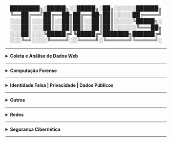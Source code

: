 <div align="Center"> 
<h3>  
████████╗░█████╗░░█████╗░██╗░░░░░░██████╗
╚══██╔══╝██╔══██╗██╔══██╗██║░░░░░██╔════╝
░░░██║░░░██║░░██║██║░░██║██║░░░░░╚█████╗░
░░░██║░░░██║░░██║██║░░██║██║░░░░░░╚═══██╗
░░░██║░░░╚█████╔╝╚█████╔╝███████╗██████╔╝
░░░╚═╝░░░░╚════╝░░╚════╝░╚══════╝╚═════╝░
</h3>  
</div>

----

<details>
  <summary><b> Coleta e Análise de Dados Web </b></summary>
<div align="Center"> 
<br>

| Título                 | Descrição                                                                                          |
| -----------------------| ---------------------------------------------------------------------------------------------------|
| Hunchly                | Ferramenta de coleta de dados online.                                                              |
| FireShot               | Captura de telas de sites.                                                                         |   
| HTTrack                | Download e espelhamento de sites.                                                                  |    
| Web2Disk               | Download de Sites Localmente                                                                       |
| SiteSucker             | Ferramenta de download de websites.                                                                |
| EyeWitness             | Coleta e análise de capturas de tela de sites.                                                     |
| WPScan                 | Ferramenta de auditoria para WordPress, identificando vulnerabilidades e informações sobre o site. |
| SQLMap                 | Ferramenta para testar e explorar vulnerabilidades de injeção SQL em aplicações web.               |
| NoSQLMap               | Similar ao SQLMap, mas voltado para bancos de dados NoSQL.                                         |
| SSRFmap                | Ferramenta para explorar vulnerabilidades de Server Side Request Forgery (SSRF) em servidores web. | 
| Ffuf                   | Ferramenta de fuzzing e brute force para descobrir diretórios e arquivos em servidores web.        | 
| Dirb                   | Scanner para brute force de diretórios e arquivos em servidores web.                               | 
| Gobuster               | Outra ferramenta de brute force para descobrir subdomínios e diretórios em servidores web.         | 
| requestbin.com         | Serviço para coletar e logar requisições HTTP para análise posterior.                              | 
| Dependency-Check OWASP | Ferramenta para detectar bibliotecas e dependências vulneráveis em projetos de software.           |
| [Hashes - Decrypt Hash](https://hashes.com/en/decrypt/hash) | Ferramenta para descriptografar diferentes tipos de hash.     |
| [CrackStation](https://crackstation.net/) | Ferramenta online para quebra de senhas usando ataques de dicionário.           |
| GetTwitterID           | Ferramenta para coletar o ID de usuário do Twitter.                                                |
| Chrome Cache           | Ferramenta para visualizar e transformar dados do cache do Chrome em um formato legível.           |
| Internet Explorer Cache Viewer | Visualizador de cache para o navegador Internet Explorer.                                  |
| MZCacheView            | Visualizador de cache para o Mozilla Firefox.                                                      |
| MZCookiesView          | Ferramenta para visualizar cookies do Mozilla Firefox.                                             |
| MZHistoryView          | Ferramenta para visualizar o histórico de navegação do Mozilla Firefox.                            |
| Password Fox           | Ferramenta para descriptografar senhas salvas no Firefox.                                          |
| Favorites View         | Ferramenta para visualizar os favoritos do Mozilla Firefox.                                        |
| XSS Hunter Express     | Ferramenta para detectar e explorar XSS em aplicações web.                                         |
| Osquery                | Ferramenta que transforma sistemas operacionais em bancos relacionais para consultas, permitindo auditorias em tempo real. |
| RegRipper              | Ferramenta de análise de registros do Windows, útil para investigação forense.                     |
| Registry Viewer        | Ferramenta para visualização e análise de registros do Windows.                                    |
| Zimmerman's Registry Explorer | Visualizador de registros do Windows para análise forense.                                  |
| KAPE                   | Ferramenta de cópia de registros e coleta de dados para investigações forenses.                    |
| Volatility             | Framework de análise de memória para investigações de incidentes de segurança, com foco em malware e ataques avançados.     |
| VOLIX II               | Interface gráfica para o Volatility, facilitando a análise de memória em investigações forenses.   |
| Magnet Forensics AXIOM - Decryptor | Ferramenta para descriptografar dados durante investigações forenses, com suporte para diversos tipos de criptografia. |
| DumpIT                 | Ferramenta para extração de memória RAM de sistemas Windows, útil para investigações forenses e análise de malware.                |
| Bulk Extractor         | Ferramenta para extração de dados úteis de imagens de disco, como e-mails e informações de contato.                                |
| Process Hacker         | Ferramenta para monitoramento e análise de processos em sistemas Windows, útil para identificar atividades maliciosas.             |
| Process Explorer       | Ferramenta avançada para análise de processos e recursos no Windows, útil para investigar comportamentos suspeitos.                |
| Windows Event Logs     | Logs de eventos do Windows, utilizados para monitoramento de segurança e investigação de incidentes através do Event Viewer ou comandos PowerShell.     |
| Sysmon                 | Ferramenta de monitoramento de eventos do sistema, proporcionando detalhes sobre processos, conexões de rede e alterações no sistema.                   |
| Wazuh                  | Plataforma de monitoramento de segurança, baseada no OSSEC, com foco em análise de eventos e resposta a incidentes.                                     |
| OSQuery                | Ferramenta que transforma o sistema operacional em um banco de dados relacional para coleta de informações via queries SQL.                             |
| RegRipper              | Ferramenta especializada na análise de registros do Windows, amplamente usada em investigações forenses.                                                |
| EnCase Forensic        | Ferramenta forense utilizada para análise de discos rígidos, recuperação de dados e investigação de incidentes de segurança.                            |
| ZAP Proxy - DAST       | Ferramenta de teste de segurança dinâmica (DAST), usada para detectar vulnerabilidades em aplicativos web e APIs, realizando testes automatizados de segurança. |
| Sublist3r              | Ferramenta para enumeração de subdomínios, usada para coletar informações sobre um domínio e suas infraestruturas web.                          |
| SubBrute               | Ferramenta para realizar ataques de força bruta em subdomínios, explorando listas de palavras para identificar subdomínios de uma organização.  |
| Amass                  | Ferramenta para descoberta e enumeração de subdomínios, coletando dados para análise de segurança em infraestruturas web.                       |
| GoBuster               | Ferramenta para escanear diretórios e subdomínios, utilizada em testes de penetração e auditoria de segurança.                                  |
| Nmap                   | Ferramenta de escaneamento de redes, amplamente utilizada para identificar hosts, serviços e vulnerabilidades em uma rede.                      |
| Masscan                | Ferramenta de escaneamento de redes de alta performance, projetada para realizar varreduras rápidas de grandes redes.                           |
| EyeWitness             | Ferramenta para capturar e analisar imagens de páginas web de forma automatizada, útil em auditorias de segurança.                              |
| Snapper                | Ferramenta para capturar imagens de telas e páginas web, usada para análise visual durante a investigação de segurança.                         |

</div> 
</details>

----

<details>
  <summary><b> Computação Forense </b></summary>
<div align="Center"> 

| Título                        | Descrição                                                                                                                                              |
|-------------------------------|--------------------------------------------------------------------------------------------------------------------------------------------------------|
| Paladin Sumuri - Linux Forensics | Ferramenta forense para análise de dados em sistemas Linux, com uma variedade de ferramentas para investigação de incidentes.                       |
| Autopsy                       | Conjunto de ferramentas forenses, utilizado para análise e investigação de sistemas de arquivos e imagens forenses.                                    |
| SIFT Workstation              | Máquina virtual baseada em Ubuntu que contém um conjunto de ferramentas forenses para análise de sistemas e dados.                                     |
| CAINE                         | Distribuição Linux que oferece uma interface gráfica e ferramentas para análise forense digital.                                                       |
| SMART for Linux               | Ferramenta de análise SMART de dispositivos de armazenamento em sistemas Linux, utilizada para verificar a saúde dos discos rígidos.                   |
| X Ways Forensics              | Ferramenta forense para análise detalhada de sistemas de arquivos e recuperação de dados.                                                              |
| EnCase                        | Ferramenta forense amplamente utilizada para análise e recuperação de dados em investigações digitais.                                                 |
| Forensic Toolkit              | Conjunto de ferramentas forenses usado para análise, recuperação e preservação de dados em investigações digitais.                                     |
| Forensic Explorer             | Ferramenta de análise forense usada para investigar dispositivos de armazenamento, recuperando dados e criando relatórios detalhados.                  |
| Belkasoft Evidence Center     | Ferramenta forense para coleta, análise e relatórios de evidências digitais em uma variedade de dispositivos e formatos.                               |
| Axiom                         | Ferramenta forense para aquisição e análise de dados, usada para investigar incidentes e realizar exames de dispositivos digitais.                     |
| FTK Imager                    | Ferramenta para criação de imagens forenses e análise de dados, permitindo a recuperação de arquivos e a investigação de sistemas.                     |
| Redline / Mandiant            | Ferramenta para análise e aquisição forense de dados, amplamente utilizada para investigação de incidentes e resposta a ameaças.                       |
| MDD / Mantech                 | Ferramenta de captura e análise de dados forenses, especialmente útil para investigação de memória e dispositivos de armazenamento.                    |
| Memoryze / Mandiant           | Ferramenta de coleta e análise de dados de memória para investigações forenses, útil em resposta a incidentes e análise de malware.                    |
| Windows toolkit / Moonsols    | Conjunto de ferramentas forenses para extração e análise de dados de sistemas Windows, com foco em segurança e integridade.                            |
| WinPreFetchView / Nirsoft     | Ferramenta para visualizar dados de pré-carregamento de aplicativos no Windows, útil em investigações forenses.                                        |
| Forensics Prefetch-Parser / Redwolf | Ferramenta para análise de dados de pré-carregamento de aplicativos em sistemas Windows, usada em investigações forenses.                        |
| PSLogList                     | Ferramenta para extrair logs de eventos do Windows, utilizada em investigações forenses e auditorias de segurança.                                     |
| Log Parser                    | Ferramenta para processar e analisar logs de eventos em sistemas Windows, útil em investigações e auditorias.                                          |
| RegRipper                     | Ferramenta para análise de registros do Windows, amplamente utilizada em investigações forenses para extrair e examinar informações de sistemas.       |
| Windows Register Decoder      | Ferramenta para análise e decodificação de registros do Windows, útil para investigar atividades e incidentes em sistemas Windows.                     |


</div> 
</details>

----


<details>
  <summary><b> Identidade Falsa | Privacidade | Dados Públicos </b></summary>
<div align="Center"> 

<br>

| Título                 | Descrição                                                                                                                |
| -----------------------| -------------------------------------------------------------------------------------------------------------------------|
| FakeNameGenerator      | Geração de identidades falsas.                                                                                           |
| ThisPersonDoesNotExist | Serviço de e-mail temporário.                                                                                            |                                                           
| FakeCallerID           | Geração de números de telefone falsos.                                                                                   |  
| TruePeopleSearch       | Pesquisa de informações sobre pessoas nos EUA.                                                                           |
| Whitepages             | Diretório de informações públicas de pessoas.                                                                            |                                                           
| Zabasearch             | Pesquisa de informações públicas de pessoas.                                                                             |    
| People Search Now      | Pesquisa de pessoas.                                                                                                     |
| Spokeo                 | Busca de informações públicas sobre pessoas.                                                                             |
| Temp Mail              | E-mail temporário.                                                                                                       |
| Guerrilla Mail         | Serviço de e-mail temporário.                                                                                            |                                                           
| Tutanota               | E-mail seguro e criptografado.                                                                                           |                                                               
| Proton Mail            | E-mail seguro e criptografado.                                                                                           |         
| Hunter                 | Busca e validação de e-mails corporativos.                                                                               |
| Verify Email           | Validação de endereços de e-mail.                                                                                        |
| DeBounce               | Validação de e-mails.                                                                                                    |
| Emailable              | Ferramenta de verificação de e-mails.                                                                                    |
| Email Hippo            | Validação de e-mails.                                                                                                    |
| Knowem                 | Verifica a disponibilidade de nomes de usuário.                                                                          | 
| ExfiTool               | Extração e análise de metadados EXIF, útil para identificar dados de localização e autor de documentos e imagens.        |
| SpiderFoot             | Ferramenta de OSINT para coleta de informações públicas sobre alvos, como dados de redes sociais, histórico de IPs, etc. |
| urlscan.io             | Ferramenta de análise de sites para verificar a privacidade e segurança de um domínio.                                   | 
| abuse.ch               | Recurso que fornece dados públicos sobre ameaças, como IPs maliciosos e domínios relacionados a malware.                 | 
| crt.sh                 | Banco de dados de certificados SSL/TLS, útil para investigar a infraestrutura de um alvo.                                |
| ctsearch.entrust.com   | Outra fonte de dados públicos para buscar certificados SSL/TLS de domínios.                                              | 
| PasteHunter            | Busca e alerta para dados vazados em dumps públicos de dados como senhas e informações pessoais.                         | 
| Extensões de Modificação de Cookie | Ferramentas que permitem modificar cookies do navegador, geralmente usadas para testar ou alterar dados privados. |
| Chrome Cookies View    | Ferramenta para visualizar cookies do Chrome de maneira formatada.                                                       |
| Chrome Pass            | Ferramenta para descriptografar senhas armazenadas no navegador Chrome.                                                  |
| ESEDatabaseView        | Ferramenta para visualizar dados de bancos de dados ESE (Edge/Windows).                                                  |
| SpoofApp               | Aplicativo para spoofing de chamadas telefônicas e mensagens, utilizado em testes de segurança e privacidade.            |
| SpoofCard              | Ferramenta para spoofing de chamadas e SMS, útil para testar a privacidade e segurança de comunicações móveis.           |
| [AnalyzeHeader](https://toolbox.googleapps.com/apps/messageheader/analyzeheader) | Ferramenta online para analisar cabeçalhos de e-mails, ajudando a identificar remetentes falsos e manipulação de mensagens.|
| https://mha.azurewebsites.net/ | Ferramenta online para análise de cabeçalhos de e-mails, utilizada para investigar a origem e integridade das mensagens.   |
| https://mailheader.org/| Serviço online para análise de cabeçalhos de e-mails, útil para investigar fraudes e identificar e-mails de phishing.    |
| PhishTool              | Ferramenta que ajuda a identificar e-mails de phishing, permitindo a análise detalhada de mensagens suspeitas.           |



</div> 
</details>

----

<details>
  <summary><b> Outros </b></summary>
<div align="Center"> 

<br>

| Título                 | Descrição                                                                                                                       |
| -----------------------| --------------------------------------------------------------------------------------------------------------------------------|
| Pastebin               | Armazenamento e compartilhamento de código e texto.                                                                             |
| Dontpad                | Compartilhamento de texto online                                                                                                |
| HexEditor - Editar Hex | Editor de arquivos binários em formato hexadecimal, usado para modificação de dados.                                            | 
| [SecLists - Wordlists](https://github.com/danielmiessler/SecLists) | Coleção de listas de palavras, usada em testes de força bruta e cracking de senhas. |
| Hydra                  | Ferramenta de força bruta para ataque de senhas em diversos protocolos.                                                         |
| Kerbrute               | Ferramenta para descoberta de usuários e senhas em redes Windows com ataque de força bruta.                                     |
| Enum4Linux             | Ferramenta de enumeração de informações sobre sistemas Linux, útil para auditorias de segurança.                                |
| LinPEAS                | Script de coleta de informações para a análise de segurança em sistemas Linux.                                                  |
| LinEnum                | Script Bash que executa uma série de comandos para auxiliar na escalada de privilégios em sistemas Linux.                       |
| PowerUp - Windows      | Script PowerShell que automatiza a exploração de falhas em sistemas Windows para escalada de privilégios.                       |
| GNU Privacy Guard      | Ferramenta para criptografia simétrica e assimétrica, utilizado para proteção de dados.                                         |
| OpenSSL Project        | Ferramenta que implementa criptografia simétrica e assimétrica, amplamente utilizada em diversos sistemas de segurança.         |
| grub2-mkpasswd-pbkdf2  | Utilitário para criar senhas seguras para o GRUB Bootloader.                                                                    |
| LUKS                   | Sistema de criptografia de disco completo para sistemas Linux, garantindo a segurança dos dados armazenados.                    |
| Migrador de perfis     | Ferramenta para migração de perfis de usuário entre máquinas, útil para análise forense e recuperação de dados.                 |
| Autopsy                | Ferramenta forense para análise de sistemas de arquivos e extração de evidências digitais.                                      |
| FTK Imager             | Ferramenta forense para coleta de dados, incluindo extração de registros e imagens de discos rígidos.                           |
| PALADIN                | Ambiente forense para análise de dados e evidências digitais, com ferramentas para investigação.                                |
| WinFE                  | Windows Forensic Environment, uma versão do Windows usada para investigação forense sem alterar o sistema original.             |
| Mini-WinFE             | Versão compacta do WinFE, otimizada para uso em investigações forenses.                                                         |
| X-Ways                 | Ferramenta forense avançada para análise de dados e recuperação de informações, também permite criar uma linha do tempo.        |
| FTK Imager             | Versão do FTK Imager que suporta a extração e análise de dumps de memória RAM em investigações forenses.                        |
| Belkasoft Evidence Center | Ferramenta de coleta e análise forense de dados de dispositivos móveis e computadores.                                       |
| Recon Lab              | Ferramenta para análise de dados forenses e execução de tarefas de investigação.                                                |
| Plaso / log2timeline   | Ferramenta para criação de linhas do tempo baseadas em logs, amplamente usada em investigações forenses.                        |
| DumpIT                 | Ferramenta para extração de memória RAM de sistemas Windows, útil para investigações forenses e análise de malware.             |
| Bulk Extractor         | Ferramenta para extração de dados úteis de imagens de disco, como e-mails e informações de contato.                             |
| Volatility             | Framework de análise de memória para investigações de incidentes de segurança, com foco em malware e ataques avançados.         |
| VOLIX II               | Interface gráfica para o Volatility, facilitando a análise de memória em investigações forenses.                                |
| Magnet Forensics AXIOM | Ferramenta para descriptografar dados durante investigações forenses, com suporte para diversos tipos de criptografia.          |
| Psalm                  | Ferramenta de análise estática de segurança (SAST) integrada ao VS Code, usada para identificar vulnerabilidades em código durante o desenvolvimento.    |
| Sempgrep               | Ferramenta de análise estática para segurança de código-fonte, integrada ao VS Code, útil para detectar falhas de segurança enquanto o código é escrito. |
| HDDScan                | Ferramenta de diagnóstico de discos rígidos, útil para monitorar o estado de saúde do HD e realizar testes de desempenho e falhas.                       |
| Memtest86              | Ferramenta para testar a memória RAM de sistemas, identificando falhas e problemas de hardware.                                |
| OpenHardwareMonitor    | Ferramenta para monitoramento de hardware, fornecendo informações sobre temperatura, voltagem, carga e status de sensores no computador.                 |
| Pestudio               | Ferramenta para análise de malware e engenharia reversa de arquivos executáveis, permitindo investigar as características e comportamentos de arquivos.  |
| Process Explorer       | Ferramenta para análise de processos no sistema Windows, permitindo monitorar e investigar atividades de processos em tempo real.                        |
| Ultimate Windows Tweaker | Ferramenta para otimização e personalização do sistema Windows, com várias opções de configuração para melhorar o desempenho.                          |
| OOSU10                 | Ferramenta para ajustar configurações do sistema operacional Windows 10, incluindo otimizações de segurança e privacidade.     |
| Autoruns               | Ferramenta para gerenciar e controlar os programas que são executados automaticamente no Windows.                              |
| HxD                    | Editor hexadecimal para análise e modificação de arquivos binários, usado em engenharia reversa e análise forense.             |                               

</div> 
</details>



----

<details>
  <summary><b> Redes </b></summary>
<div align="Center"> 

<br>

| Título                 | Descrição                                                                                   |
| -----------------------| --------------------------------------------------------------------------------------------|
| Open vSwitch           | Software de switch virtual para nuvem.                                                      |
| IPInfo.io              | Informações sobre IPs.                                                                      |
| URLScan.io             | Análise de URLs para detectar atividades maliciosas.                                        |   
| URL2PNG                | Geração de imagens de visualização de sites a partir de URLs.                               |    
| Wannabrowser           | Emulador de navegador para análise de sites.                                                |
| DNSrecon               | Ferramenta de reconhecimento DNS, com capacidade de brute force para encontrar subdomínios. | 
| Sublist3r              | Outra ferramenta para reconhecimento e brute force de subdomínios.                          |
| Nbtscan                | Scanner de rede para descobrir computadores e serviços utilizando o protocolo NetBIOS.      |
| Enum4Linux             | Ferramenta para enumeração de informações em redes Linux, como usuários e compartilhamentos.|
| Smtp-user-enum         | Ferramenta de enumeração de usuários válidos em servidores SMTP, coleta de dados de e-mail  |
| [Base64 Encode](https://www.base64encode.org/) | Ferramenta para codificar dados em Base64.                          |
| [OWASP Favicon Database](https://wiki.owasp.org/index.php/OWASP_favicon_database) | Banco de dados de favicons, útil para identificar frameworks e tecnologias usadas em sites. |
| Snort                  | Sistema de detecção de intrusão (IDS) de rede, utilizado para identificar ataques e atividades maliciosas.                                             |
| NetworkMiner           | Ferramenta de análise forense de rede, usada para capturar pacotes e reconstruir sessões de rede.                                                      |
| Zeek                   | Framework de monitoramento e análise de tráfego de rede, usado para detectar e registrar eventos de segurança.                                         |
| Brim                   | Interface de análise de logs de rede, baseada em Zeek, para investigar eventos de segurança.                                                           |
| Wireshark              | Ferramenta de análise de pacotes de rede, amplamente utilizada para inspeção de tráfego e resolução de problemas de rede.                              |
| Scapy                  | Ferramenta de criação e manipulação de pacotes de rede, útil para testar e explorar redes.                                                             |
| MISP                   | Plataforma de compartilhamento de informações de ameaças cibernéticas, usada para gerar inteligência de ameaças.                                       |
| OpenCTI                | Plataforma de inteligência de ameaças cibernéticas para a integração de dados de ameaças e análise colaborativa.                                       |
| SELinux                | Framework de segurança para sistemas Linux, proporcionando controle de acesso obrigatório para limitar o impacto de brechas de segurança.              |
| AppArmor               | Sistema de controle de acesso baseado em perfis de segurança, utilizado em sistemas Linux para isolar e proteger aplicativos contra ações maliciosas.  |
| Netfilter              | Framework de filtragem de pacotes em sistemas Linux, utilizado para controlar o tráfego de rede e aplicar regras de firewall.                          |
| Iptables               | Ferramenta de filtragem de pacotes de rede no Linux, utilizada para configurar regras de firewall e proteger a rede.                                   |
| Nftables               | Substituto do Iptables, oferece uma estrutura mais flexível e eficiente para a filtragem de pacotes e controle de tráfego de rede em sistemas Linux.   |
| iPerf / iPerf3         | Ferramenta para medição de desempenho de redes, útil para testar largura de banda e desempenho de conexões em redes locais ou remotas.                 |
| DNS Bench              | Ferramenta para testar e comparar o desempenho de servidores DNS, útil para análise e otimização de conexões de rede.                                  |
| Virtual Here           | Ferramenta que permite o uso remoto de dispositivos USB, facilitando o acesso a dispositivos físicos de locais diferentes.                             |
| TCP View               | Ferramenta para monitoramento de conexões TCP/IP, exibindo informações detalhadas sobre processos e conexões de rede em tempo real.                    |




</div> 
</details>

----

<details>
  <summary><b> Segurança Cibernética </b></summary>
<div align="Center"> 

<br>

| Título                  | Descrição                                                                                  |
| ------------------------| -------------------------------------------------------------------------------------------|
| AbuseIPDB               | Banco de dados de IPs maliciosos.                                                          |
| Talos Intelligence      | Inteligência sobre ameaças cibernéticas.                                                   |                                                           
| Have I Been Pwned?      | Verifica se seu e-mail foi exposto em vazamentos de dados.                                 |                                                               
| SpyCloud                | Plataforma que detecta credenciais vazadas.                                                |        
| WhosisXML API           | API para obter informações sobre IPs e domínios.                                           |
| PSBDMP                  | Verificação de bases de dados de vazamento de credenciais.                                 |
| X1 Social Discovery     | Ferramenta de investigação para mídia social e dados online.                               |
| CVE.org                 | Banco de dados de vulnerabilidades de segurança.                                           | 
| CVEDetails.com          | Informações sobre vulnerabilidades e exposições comuns.                                    |
| UltimateWindowsSecurity | Recursos sobre segurança do Windows                                                        |
| Cyberdom Blog           | Blog de segurança cibernética.                                                             | 
| LOLBA                   | Técnicas e ferramentas para explorar vulnerabilidades de sistemas Windows.                 |
| DMARCian                | Implementação de políticas DMARC para e-mails.                                             |
| Wazuh                   | Solução EDR para monitoramento e resposta a incidentes de segurança.                       |
| Splunk                  | Plataforma para análise de logs e monitoramento de segurança em tempo real.                |
| ELK                     | Conjunto para coleta, análise e visualização de dados, monitoramento de segurança.         |
| QRadar                  | Sistema SIEM para detecção, resposta e análise de ameaças de segurança.                    | 
| Frida                   | Framework de injeção de scripts em tempo real, para análise e engenharia reversa de apps   |
| [SRIHash](https://www.srihash.org/) | Ferramenta para verificação de hash, usada para segurança.                     |
| [Hashcat - Exemplo de Hashes](https://hashcat.net/wiki/doku.php?id=example_hashes) | Exemplo de uso do Hashcat para quebra de hashes. |
| Hashcat                 | Ferramenta avançada para cracking de hashes.                                                                |
| John The Ripper         | Conjunto de ferramentas para quebra de senhas, cada uma focada em tipos específicos de hashes ou arquivos.  |
| Hash Suite              | Ferramenta para análise e cracking de hashes.                                                               |
| RSATOOL                 | Ferramenta para análise e quebra de criptografia RSA.                                                       |
| [DigiCert Help](https://www.digicert.com/help/) | Ferramenta online para verificação de certificados SSL/TLS.                         |
| SSH-keygen              | Ferramenta para gerar pares de chaves SSH, essencial para autenticação segura em redes.                     |
| Gpg4win                 | Ferramenta de criptografia de e-mails e arquivos para Windows.                                              |
| Hydra                   | Ferramenta de força bruta para ataque de senhas em diversos protocolos.                                                                              |
| Kerbrute                | Ferramenta para descoberta de usuários e senhas em redes Windows com ataque de força bruta.                                                          |
| Golden Ticket Attack    | Técnica de ataque utilizada para obter acesso persistente em redes Windows, criada pelo PowerShell Empire.                                           |
| Snort                   | Sistema de detecção de intrusão (IDS) de rede, utilizado para identificar ataques e atividades maliciosas.                                           |
| NetworkMiner            | Ferramenta de análise forense de rede, usada para capturar pacotes e reconstruir sessões de rede.                                                    |
| Zeek                    | Framework de monitoramento e análise de tráfego de rede, usado para detectar e registrar eventos de segurança.                                       |
| Wireshark               | Ferramenta de análise de pacotes de rede, amplamente utilizada para inspeção de tráfego e resolução de problemas de rede.                            |
| Yara                    | Ferramenta de criação de regras para detectar malware através de características específicas.                                                        |
| Scapy                   | Ferramenta de criação e manipulação de pacotes de rede, útil para testar e explorar redes.                                                           |
| Pyramid of Pain         | Modelo de segurança que descreve as dificuldades que um atacante deve superar em diferentes níveis de ataque.                                        |
| Cyber Kill Chain        | Modelo que descreve as etapas de um ataque cibernético, desde a preparação até a execução.                                                           |
| Unified Kill Chain      | Evolução do modelo Cyber Kill Chain, focando em uma abordagem unificada para responder a ameaças cibernéticas.                                       |
| Diamond Model           | Modelo para análise de incidentes de segurança, com foco em adversários, capacidades, infraestrutura e vítimas.                                      |
| MITRE                   | Framework e estrutura de resposta a incidentes de segurança cibernética, amplamente utilizado para detectar e mitigar ameaças.                       |
| REMNUX                  | Conjunto de ferramentas para análise de malware em sistemas Linux, utilizado para engenharia reversa e detecção de comportamentos maliciosos.        |
| Online Cuckoo Sandbox   | Ambiente de sandbox online para analisar e estudar o comportamento de arquivos e URLs suspeitos.                                                     |
| Online CAPE Sandbox     | Sandbox online para análise de arquivos e detecção de malwares, utilizado para entender comportamentos de ameaças.                                   |
| Any.run                 | Ferramenta de análise interativa de malware em tempo real, usada para monitorar comportamentos de arquivos e executáveis em ambiente controlado.     |
| Intezer                 | Plataforma de análise de malware que compara o código de arquivos suspeitos com uma base de dados de amostras conhecidas para detectar ameaças.      |
| Hybrid Analysis         | Plataforma de sandbox que oferece análise de arquivos suspeitos em diversos ambientes, com resultados detalhados sobre o comportamento de malwares.  |
| Cuckoo Sandbox          | Ferramenta open-source de sandboxing para análise automatizada de arquivos e URLs suspeitos, monitorando o comportamento em um ambiente virtualizado.|
| https://hybrid-analysis.com/    | Plataforma de análise de malware que executa arquivos suspeitos em ambientes controlados, fornecendo relatórios detalhados.                  |
| https://www.virustotal.com/gui/home/upload | Ferramenta que realiza a análise de arquivos e URLs, utilizando múltiplos antivírus para detectar malwares.                       |
| Dependency Walker       | Ferramenta para análise de dependências de bibliotecas e módulos em executáveis no Windows.                                                          |
| PeID                    | Ferramenta de identificação de malware que detecta e analisa executáveis para encontrar o tipo de compactação e ofuscação.                           |
| PE Explorer             | Ferramenta para análise e exploração de arquivos PE (Portable Executable) no Windows, incluindo funções de descompactação e visualização de recursos.|
| PEview                  | Visualizador de arquivos PE, utilizado para análise de executáveis no Windows, revelando informações como cabeçalhos e seções.                       |
| ResourceHacker          | Ferramenta para modificar recursos em arquivos executáveis, como ícones, imagens e menus, usada em engenharia reversa e análise de malware.          |
| IDA Freeware            | Ferramenta de engenharia reversa popular, usada para análise de malware e outros binários em sistemas Windows e Linux.                               |
| WinDbg                  | Depurador da Microsoft para análise e depuração de programas e drivers no Windows, frequentemente utilizado em análise de malware.                   |
| HashTab                 | Ferramenta para calcular e verificar hashes de arquivos, facilitando a comparação e análise de amostras de malware.                                  |
| Gophish                 | Plataforma de simulação de phishing, utilizada para treinar e testar a resposta de usuários contra ataques de phishing.                              |
| Zed Attack Proxy (ZAP)  | Ferramenta de teste de segurança dinâmica (DAST), usada para detectar vulnerabilidades em aplicativos web e APIs.                                    |
| DirBuster               | Ferramenta para realizar ataques de força bruta em diretórios e arquivos em servidores web, buscando falhas de segurança.                            |
| Gobuster                | Ferramenta para realizar ataques de força bruta em subdomínios e diretórios, utilizada para auditoria de segurança em web servers.                   |
| Wfuzz                   | Ferramenta para realizar fuzzing de entradas em aplicativos web, buscando vulnerabilidades como injeção de código e falhas de segurança.             |
| Nmap                    | Ferramenta de escaneamento de redes, amplamente utilizada para identificar hosts, serviços e vulnerabilidades em uma rede.                           |
| Masscan                 | Ferramenta de escaneamento de redes de alta performance, projetada para realizar varreduras rápidas de grandes redes.                                |
| Shodan                  | Motor de busca para dispositivos conectados à internet, útil para identificar sistemas vulneráveis e expostos à rede.                                |
| Censys                  | Plataforma de pesquisa de segurança, fornecendo informações detalhadas sobre a infraestrutura de internet e dispositivos conectados.                 |
| Project Sonar           | Projeto que coleta dados sobre a infraestrutura da web e disponibiliza informações sobre serviços e dispositivos conectados à rede.                  |
| The Harvester           | Ferramenta de coleta de informações sobre e-mails, subdomínios e outras informações públicas, útil em testes de segurança.                           |
| Gitrob                  | Ferramenta para encontrar segredos e credenciais expostas em repositórios do GitHub.                                                                 |
| TruffleHog              | Ferramenta que escaneia repositórios Git em busca de segredos e chaves API expostas.                                                                 |
| Wappalyzer              | Ferramenta que identifica as tecnologias usadas em websites, como frameworks, CMS, bibliotecas, etc.                                                 |
| BuiltWith               | Ferramenta que identifica as tecnologias utilizadas em um site, fornecendo dados detalhados sobre a infraestrutura web.                              |
| Stackshare              | Plataforma para análise e compartilhamento de stacks de tecnologia usadas por empresas e desenvolvedores.                                            |
| Pastebin                | Site de compartilhamento de código e dados, frequentemente utilizado para vazamentos de informações e análise de segurança.                          |
| PasteHunter             | Ferramenta para caçar pastas e dados vazados no Pastebin e sites semelhantes.                                                                        |
| WayBack Machine         | Ferramenta que permite acessar versões antigas de websites através de snapshots armazenados ao longo do tempo.                                       |
| FoxyProxy               | Ferramenta que facilita o gerenciamento de proxies em navegadores, útil para anonimizar e redirecionar o tráfego de rede.                            |

</div> 
</details>

----
